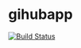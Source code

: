 
# gihubapp


[![Build Status](https://dev.azure.com/geitdeepak/AgileProject/_apis/build/status%2Fgeitdeepak.githubapp?branchName=master)](https://dev.azure.com/geitdeepak/AgileProject/_build/latest?definitionId=18&branchName=master)
